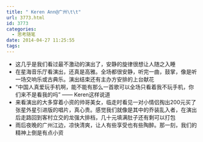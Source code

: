 ```yaml
---
title: " Keren Ann@广州\t\t"
url: 3773.html
id: 3773
categories:
  - 思考随笔
date: 2014-04-27 11:25:55
tags:
---
```


*   这几乎是我们看过最不激动的演出了，安静的旋律很想让人随之入睡
*   在星海音乐厅看演出，还真是高雅。全场都很安静，听完一曲，鼓掌，像是听一场交响乐或古典乐。演出结束还有主办方安排的上台献花
*   “中国人真爱玩手机啊，能不能有那么一首歌可以全场只看着我不玩手机，你们来不是看我的吗” —— Keren这样说道
*   来看演出的大多穿着小资的帅哥美女，临走时看见一对小情侣掏出200元买了张星外星引进版的唱片，真心贵。感觉我们就像是其中的乔装乱入者，在演出后走路回到客村立交的龙强大排档，几十元填满肚子还有剩可以打包
*   雨后夜晚的广州江边，凉快清爽，让人有些享受也有些陶醉。那一刻，我们的精神上倒是有点小资